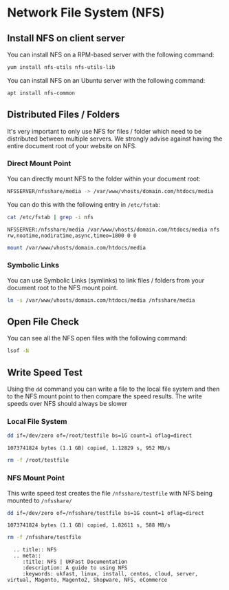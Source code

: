 # Network File System (NFS)

## Install NFS on client server
You can install NFS on a RPM-based server with the following command:

```bash
yum install nfs-utils nfs-utils-lib
```

You can install NFS on an Ubuntu server with the following command:

```bash
apt install nfs-common
```

## Distributed Files / Folders

It's very important to only use NFS for files / folder which need to be distributed between multiple servers. We strongly advise against having the entire document root of your website on NFS.

### Direct Mount Point

You can directly mount NFS to the folder within your document root:

```bash
NFSSERVER/nfsshare/media -> /var/www/vhosts/domain.com/htdocs/media
```

You can do this with the following entry in `/etc/fstab`:

```bash
cat /etc/fstab | grep -i nfs
```

```console
NFSSERVER:/nfsshare/media /var/www/vhosts/domain.com/htdocs/media nfs rw,noatime,nodiratime,async,timeo=1800 0 0
```

```bash
mount /var/www/vhosts/domain.com/htdocs/media
```

### Symbolic Links

You can use Symbolic Links (symlinks) to link files / folders from your document root to the NFS mount point.

```bash
ln -s /var/www/vhosts/domain.com/htdocs/media /nfsshare/media
```

## Open File Check

You can see all the NFS open files with the following command:

```bash
lsof -N
```

## Write Speed Test

Using the `dd` command you can write a file to the local file system and then to the NFS mount point to then compare the speed results. The write speeds over NFS should always be slower

### Local File System

```bash
dd if=/dev/zero of=/root/testfile bs=1G count=1 oflag=direct
```

```console
1073741824 bytes (1.1 GB) copied, 1.12829 s, 952 MB/s
```

```bash
rm -f /root/testfile
```

### NFS Mount Point
This write speed test creates the file `/nfsshare/testfile` with NFS being mounted to `/nfsshare/`

```bash
dd if=/dev/zero of=/nfsshare/testfile bs=1G count=1 oflag=direct
```

```console
1073741824 bytes (1.1 GB) copied, 1.82611 s, 588 MB/s
```

```bash
rm -f /nfsshare/testfile
```

```eval_rst
  .. title:: NFS
  .. meta::
     :title: NFS | UKFast Documentation
     :description: A guide to using NFS
     :keywords: ukfast, linux, install, centos, cloud, server, virtual, Magento, Magento2, Shopware, NFS, eCommerce
```
